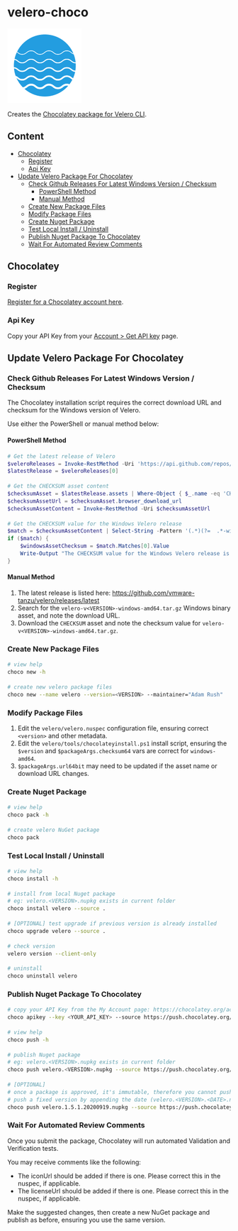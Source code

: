 
<!-- omit from toc -->
# velero-choco

![Velero Logo](velero-icon.png "Velero Logo")

Creates the [Chocolatey package for Velero CLI](https://community.chocolatey.org/packages/velero).

<!-- omit from toc -->
## Content

- [Chocolatey](#chocolatey)
  - [Register](#register)
  - [Api Key](#api-key)
- [Update Velero Package For Chocolatey](#update-velero-package-for-chocolatey)
  - [Check Github Releases For Latest Windows Version / Checksum](#check-github-releases-for-latest-windows-version--checksum)
    - [PowerShell Method](#powershell-method)
    - [Manual Method](#manual-method)
  - [Create New Package Files](#create-new-package-files)
  - [Modify Package Files](#modify-package-files)
  - [Create Nuget Package](#create-nuget-package)
  - [Test Local Install / Uninstall](#test-local-install--uninstall)
  - [Publish Nuget Package To Chocolatey](#publish-nuget-package-to-chocolatey)
  - [Wait For Automated Review Comments](#wait-for-automated-review-comments)

## Chocolatey

### Register

[Register for a Chocolatey account here](https://community.chocolatey.org/account/Register).

### Api Key

Copy your API Key from your [Account > Get API key](https://community.chocolatey.org/account) page.

## Update Velero Package For Chocolatey

### Check Github Releases For Latest Windows Version / Checksum

The Chocolatey installation script requires the correct download URL and checksum for the Windows version of
Velero.

Use either the PowerShell or manual method below:

#### PowerShell Method

```powershell
# Get the latest release of Velero
$veleroReleases = Invoke-RestMethod -Uri 'https://api.github.com/repos/vmware-tanzu/velero/releases'
$latestRelease = $veleroReleases[0]

# Get the CHECKSUM asset content
$checksumAsset = $latestRelease.assets | Where-Object { $_.name -eq 'CHECKSUM' }
$checksumAssetUrl = $checksumAsset.browser_download_url
$checksumAssetContent = Invoke-RestMethod -Uri $checksumAssetUrl

# Get the CHECKSUM value for the Windows Velero release
$match = $checksumAssetContent | Select-String -Pattern '(.*)(?=  .*-windows-amd64.tar.gz)'
if ($match) {
    $windowsAssetChecksum = $match.Matches[0].Value
    Write-Output "The CHECKSUM value for the Windows Velero release is: [$windowsAssetChecksum]"
}
```

#### Manual Method

1. The latest release is listed here: <https://github.com/vmware-tanzu/velero/releases/latest>
1. Search for the `velero-v<VERSION>-windows-amd64.tar.gz` Windows binary asset, and note the download URL.
1. Download the `CHECKSUM` asset and note the checksum value for `velero-v<VERSION>-windows-amd64.tar.gz`.

### Create New Package Files

```bash
# view help
choco new -h

# create new velero package files
choco new --name velero --version=<VERSION> --maintainer="Adam Rush"
```

### Modify Package Files

1. Edit the `velero/velero.nuspec` configuration file, ensuring correct `<version>` and other metadata.
1. Edit the `velero/tools/chocolateyinstall.ps1` install script, ensuring the `$version` and
   `$packageArgs.checksum64` vars are correct for `windows-amd64`.
1. `$packageArgs.url64bit` may need to be updated if the asset name or download URL changes.

### Create Nuget Package

```bash
# view help
choco pack -h

# create velero NuGet package
choco pack
```

### Test Local Install / Uninstall

```bash
# view help
choco install -h

# install from local Nuget package
# eg: velero.<VERSION>.nupkg exists in current folder
choco install velero --source .

# [OPTIONAL] test upgrade if previous version is already installed
choco upgrade velero --source .

# check version
velero version --client-only

# uninstall
choco uninstall velero
```

### Publish Nuget Package To Chocolatey

```bash
# copy your API Key from the My Account page: https://chocolatey.org/account/
choco apikey --key <YOUR_API_KEY> --source https://push.chocolatey.org/

# view help
choco push -h

# publish Nuget package
# eg: velero.<VERSION>.nupkg exists in current folder
choco push velero.<VERSION>.nupkg --source https://push.chocolatey.org/

# [OPTIONAL]
# once a package is approved, it's immutable, therefore you cannot push this same version.
# push a fixed version by appending the date (velero.<VERSION>.<DATE>.nupkg), eg:
choco push velero.1.5.1.20200919.nupkg --source https://push.chocolatey.org/
```

### Wait For Automated Review Comments

Once you submit the package, Chocolatey will run automated Validation and Verification tests.

You may receive comments like the following:

- The iconUrl should be added if there is one. Please correct this in the nuspec, if applicable.
- The licenseUrl should be added if there is one. Please correct this in the nuspec, if applicable.

Make the suggested changes, then create a new NuGet package and publish as before, ensuring you use the same
version.
